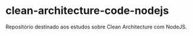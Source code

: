 # clean-architecture-code-nodejs
Repositório destinado aos estudos sobre Clean Architecture com NodeJS.

